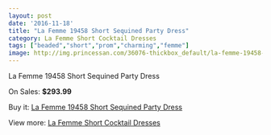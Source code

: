 ```yaml
---
layout: post
date: '2016-11-18'
title: "La Femme 19458 Short Sequined Party Dress"
category: La Femme Short Cocktail Dresses
tags: ["beaded","short","prom","charming","femme"]
image: http://img.princessan.com/36076-thickbox_default/la-femme-19458-short-sequined-party-dress.jpg
---
```

La Femme 19458 Short Sequined Party Dress

On Sales: **$293.99**
<a href="https://www.princessan.com/en/16889-la-femme-19458-short-sequined-party-dress.html"><amp-img layout="responsive" width="600" height="600" src="//img.princessan.com/36076-thickbox_default/la-femme-19458-short-sequined-party-dress.jpg" alt="La Femme 19458 Short Sequined Party Dress 0" /></a>

Buy it: [La Femme 19458 Short Sequined Party Dress](https://www.princessan.com/en/16889-la-femme-19458-short-sequined-party-dress.html "La Femme 19458 Short Sequined Party Dress")

View more: [La Femme Short Cocktail Dresses](https://www.princessan.com/en/140- "La Femme Short Cocktail Dresses")